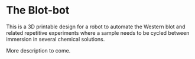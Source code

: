 # The Blot-bot

This is a 3D printable design for a robot to automate the Western blot and
related repetitive experiments where a sample needs to be cycled between
immersion in several chemical solutions.

More description to come.

